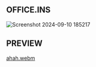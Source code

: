## OFFICE.INS
![Screenshot 2024-09-10 185217](https://github.com/user-attachments/assets/344b3f65-d731-418d-814a-ac295c547920)

## PREVIEW
[ahah.webm](https://github.com/user-attachments/assets/a66889f7-9790-4178-95e2-969cb5ee17df)
